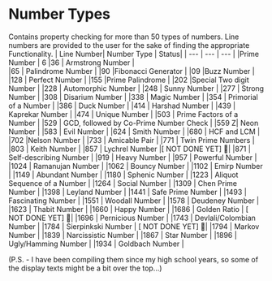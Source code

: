 # Number Types 

Contains property checking for more than 50 types of numbers. Line numbers are provided to the user for the sake of finding the appropriate Functionality.
| Line Number| Number Type | Status|
| --- | --- | --- |
|Prime Number | 6
|36   | Armstrong Number |  
|65   | Palindrome Number | 
|90   |Fibonacci Generator | 
|09   |Buzz Number | 
|128  | Perfect Number | 
|155  |Prime Palindrome  | 
|202  |Special Two digit Number | 
|228  | Automorphic Number | 
|248  | Sunny Number | 
|277  | Strong Number | |308  | Disarium Number | 
|338  | Magic Number | 
|354  | Primorial of a Number | 
|386  | Duck Number | 
|414  | Harshad Number | 
|439  | Kaprekar Number | 
|474  | Unique Number | 
|503  | Prime Factors of a Number | 
|529  | GCD, followed by Co-Prime Number Check | 
|559 Z| Neon Number | 
|583  | Evil Number | 
|624  | Smith Number | 
|680  |  HCF and LCM | 
|702  |Nelson Number | 
|733  | Amicable Pair | 
|771  | Twin Prime Numbers | 
|803  | Keith Number | 
|857  | Lychrel Number |[ NOT DONE YET] 🔧| 
|871  | Self-describing Number | 
|919  | Heavy Number | 
|957  | Powerful Number | 
|1024 | Ramanujan Number | 
|1062 | Bouncy Number | 
|1102 | Emirp Number | 
|1149 | Abundant Number | 
|1180 | Sphenic Number | 
|1223 | Aliquot Sequence of a Number | 
|1264 | Social Number | 
|1309 | Chen Prime Number | 
|1398 | Leyland Number | 
|1441 | Safe Prime Number | 
|1493 | Fascinating Number | 
|1551 | Woodall Number | 
|1578 | Deudeney Number | 
|1623 | Thabit Number | 
|1660 | Happy Number | 
|1686 | Golden Ratio | [ NOT DONE YET] 🔧| 
|1696 | Pernicious Number | 
|1743 | Devlali/Colombian Number | 
|1784 | Sierpinkski Number | [ NOT DONE YET] 🔧| 
|1794 | Markov Number | 
|1839 | Narcissistic Number | 
|1867 | Star Number | 
|1896 | Ugly/Hamming Number | 
|1934 | Goldbach Number | 

(P.S. - I have been compiling them since my high school years, so some of the display texts might be a bit over the top...)
